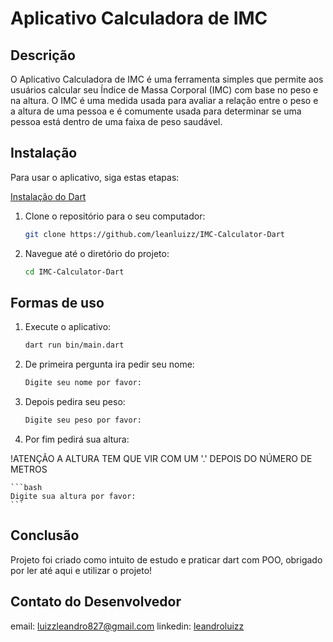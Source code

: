# Aplicativo Calculadora de IMC

## Descrição

O Aplicativo Calculadora de IMC é uma ferramenta simples que permite aos usuários calcular seu Índice de Massa Corporal (IMC) com base no peso e na altura. O IMC é uma medida usada para avaliar a relação entre o peso e a altura de uma pessoa e é comumente usada para determinar se uma pessoa está dentro de uma faixa de peso saudável.

## Instalação

Para usar o aplicativo, siga estas etapas:

 [Instalação do Dart](https://dart.dev/get-dart)

1. Clone o repositório para o seu computador:

   ```bash
   git clone https://github.com/leanluizz/IMC-Calculator-Dart
   ```
2. Navegue até o diretório do projeto:

    ```bash
    cd IMC-Calculator-Dart
    ```
## Formas de uso

1. Execute o aplicativo:

    ```bash
    dart run bin/main.dart
    ```

2. De primeira pergunta ira pedir seu nome:

    ```bash
    Digite seu nome por favor:
    ```

3. Depois pedira seu peso:

    ```bash
    Digite seu peso por favor:
    ```
4. Por fim pedirá sua altura:

  !ATENÇÃO A ALTURA TEM QUE VIR COM UM '.' DEPOIS DO NÚMERO DE METROS

    ```bash
    Digite sua altura por favor:
    ```

## Conclusão

 Projeto foi criado como intuito de estudo e praticar dart com POO, obrigado por ler até aqui e utilizar o projeto!

## Contato do Desenvolvedor

 email: luizzleandro827@gmail.com
 linkedin: [leandroluizz](https://www.linkedin.com/in/leandroluizz/)